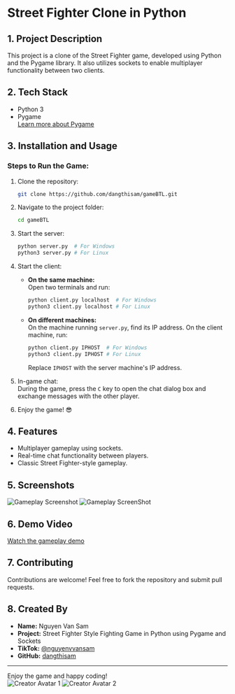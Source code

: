 # Street Fighter Clone in Python

## 1. Project Description

This project is a clone of the Street Fighter game, developed using Python and the Pygame library. It also utilizes sockets to enable multiplayer functionality between two clients.

## 2. Tech Stack

- Python 3
- Pygame  
    [Learn more about Pygame](https://www.pygame.org/news)

## 3. Installation and Usage

### Steps to Run the Game:

1. Clone the repository:
     ```bash
     git clone https://github.com/dangthisam/gameBTL.git
     ```

2. Navigate to the project folder:
     ```bash
     cd gameBTL
     ```

3. Start the server:
     ```bash
     python server.py  # For Windows
     python3 server.py # For Linux
     ```

4. Start the client:
     - **On the same machine:**  
         Open two terminals and run:
         ```bash
         python client.py localhost  # For Windows
         python3 client.py localhost # For Linux
         ```
     - **On different machines:**  
         On the machine running `server.py`, find its IP address. On the client machine, run:
         ```bash
         python client.py IPHOST  # For Windows
         python3 client.py IPHOST # For Linux
         ```
         Replace `IPHOST` with the server machine's IP address.

5. In-game chat:  
     During the game, press the `C` key to open the chat dialog box and exchange messages with the other player.

6. Enjoy the game! 😎

## 4. Features

- Multiplayer gameplay using sockets.
- Real-time chat functionality between players.
- Classic Street Fighter-style gameplay.

## 5. Screenshots

![Gameplay Screenshot](image.png)
![Gameplay ScreenShot](image-1.png)

## 6. Demo Video

[Watch the gameplay demo](https://user-images.githubusercontent.com/15172744/190894691-c52ac22d-b76c-4890-9057-98eed66683a9.mp4)

## 7. Contributing

Contributions are welcome! Feel free to fork the repository and submit pull requests.

## 8. Created By

- **Name:** Nguyen Van Sam  
- **Project:** Street Fighter Style Fighting Game in Python using Pygame and Sockets  
- **TikTok:** [@nguyenvvansam](https://www.tiktok.com/@nguyenvvansam)  
- **GitHub:** [dangthisam](https://github.com/dangthisam)

---
Enjoy the game and happy coding!  
![Creator Avatar 1](./img/em15.png) ![Creator Avatar 2](./img/anh2.png)
